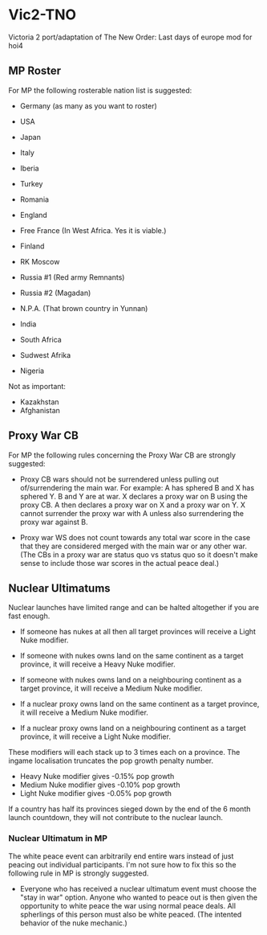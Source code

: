 # Vic2-TNO
Victoria 2 port/adaptation of The New Order: Last days of europe mod for hoi4

## MP Roster
For MP the following rosterable nation list is suggested:

- Germany (as many as you want to roster)
- USA
- Japan
- Italy

- Iberia
- Turkey
- Romania
- England
- Free France (In West Africa. Yes it is viable.)

- Finland
- RK Moscow
- Russia #1 (Red army Remnants)
- Russia #2 (Magadan)

- N.P.A. (That brown country in Yunnan)
- India

- South Africa
- Sudwest Afrika
- Nigeria

Not as important:
- Kazakhstan
- Afghanistan

## Proxy War CB
For MP the following rules concerning the Proxy War CB are strongly suggested:

- Proxy CB wars should not be surrendered unless pulling out of/surrendering the main war.
For example:
A has sphered B and X has sphered Y.
B and Y are at war.
X declares a proxy war on B using the proxy CB.
A then declares a proxy war on X and a proxy war on Y. 
X cannot surrender the proxy war with A unless also surrendering the proxy war against B.

- Proxy war WS does not count towards any total war score in the case that they are considered merged with the main war or any other war. (The CBs in a proxy war are status quo vs status quo so it doesn't make sense to include those war scores in the actual peace deal.)

## Nuclear Ultimatums
Nuclear launches have limited range and can be halted altogether if you are fast enough.

- If someone has nukes at all then all target provinces will receive a Light Nuke modifier.

- If someone with nukes owns land on the same continent as a target province, it will receive a Heavy Nuke modifier.

- If someone with nukes owns land on a neighbouring continent as a target province, it will receive a Medium Nuke modifier.

- If a nuclear proxy owns land on the same continent as a target province, it will receive a Medium Nuke modifier.

- If a nuclear proxy owns land on a neighbouring continent as a target province, it will receive a Light Nuke modifier.

These modifiers will each stack up to 3 times each on a province. The ingame localisation truncates the pop growth penalty number.

- Heavy Nuke modifier gives -0.15% pop growth
- Medium Nuke modifier gives -0.10% pop growth
- Light Nuke modifier gives -0.05% pop growth

If a country has half its provinces sieged down by the end of the 6 month launch countdown, they will not contribute to the nuclear launch.

### Nuclear Ultimatum in MP
The white peace event can arbitrarily end entire wars instead of just peacing out individual participants. I'm not sure how to fix this so the following rule in MP is strongly suggested.

- Everyone who has received a nuclear ultimatum event must choose the "stay in war" option. Anyone who wanted to peace out is then given the opportunity to white peace the war using normal peace deals. All spherlings of this person must also be white peaced. (The intented behavior of the nuke mechanic.)
